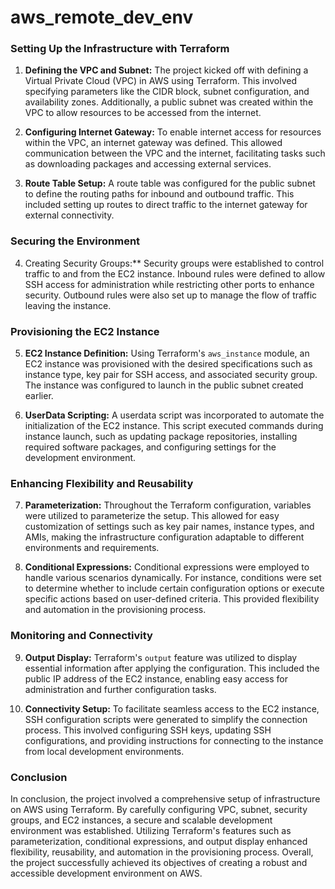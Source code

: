 # aws_remote_dev_env


### Setting Up the Infrastructure with Terraform

1. **Defining the VPC and Subnet:** The project kicked off with defining a Virtual Private Cloud (VPC) in AWS using Terraform. This involved specifying parameters like the CIDR block, subnet configuration, and availability zones. Additionally, a public subnet was created within the VPC to allow resources to be accessed from the internet.

2. **Configuring Internet Gateway:** To enable internet access for resources within the VPC, an internet gateway was defined. This allowed communication between the VPC and the internet, facilitating tasks such as downloading packages and accessing external services.

3. **Route Table Setup:** A route table was configured for the public subnet to define the routing paths for inbound and outbound traffic. This included setting up routes to direct traffic to the internet gateway for external connectivity.

### Securing the Environment

4. Creating Security Groups:** Security groups were established to control traffic to and from the EC2 instance. Inbound rules were defined to allow SSH access for administration while restricting other ports to enhance security. Outbound rules were also set up to manage the flow of traffic leaving the instance.

### Provisioning the EC2 Instance

5. **EC2 Instance Definition:** Using Terraform's `aws_instance` module, an EC2 instance was provisioned with the desired specifications such as instance type, key pair for SSH access, and associated security group. The instance was configured to launch in the public subnet created earlier.

6. **UserData Scripting:** A userdata script was incorporated to automate the initialization of the EC2 instance. This script executed commands during instance launch, such as updating package repositories, installing required software packages, and configuring settings for the development environment.

### Enhancing Flexibility and Reusability

7. **Parameterization:** Throughout the Terraform configuration, variables were utilized to parameterize the setup. This allowed for easy customization of settings such as key pair names, instance types, and AMIs, making the infrastructure configuration adaptable to different environments and requirements.

8. **Conditional Expressions:** Conditional expressions were employed to handle various scenarios dynamically. For instance, conditions were set to determine whether to include certain configuration options or execute specific actions based on user-defined criteria. This provided flexibility and automation in the provisioning process.

### Monitoring and Connectivity

9. **Output Display:** Terraform's `output` feature was utilized to display essential information after applying the configuration. This included the public IP address of the EC2 instance, enabling easy access for administration and further configuration tasks.

10. **Connectivity Setup:** To facilitate seamless access to the EC2 instance, SSH configuration scripts were generated to simplify the connection process. This involved configuring SSH keys, updating SSH configurations, and providing instructions for connecting to the instance from local development environments.

### Conclusion

In conclusion, the project involved a comprehensive setup of infrastructure on AWS using Terraform. By carefully configuring VPC, subnet, security groups, and EC2 instances, a secure and scalable development environment was established. Utilizing Terraform's features such as parameterization, conditional expressions, and output display enhanced flexibility, reusability, and automation in the provisioning process. Overall, the project successfully achieved its objectives of creating a robust and accessible development environment on AWS.